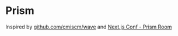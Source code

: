 # Prism
Inspired by [github.com/cmiscm/wave](https://github.com/cmiscm/wave) and [Next.js Conf - Prism Room](https://nextjs.org/conf)
